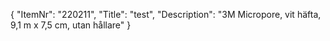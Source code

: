 {
  "ItemNr": "220211",
  "Title": "test",
  "Description": "3M Micropore, vit häfta, 9,1 m x 7,5 cm, utan hållare"
}